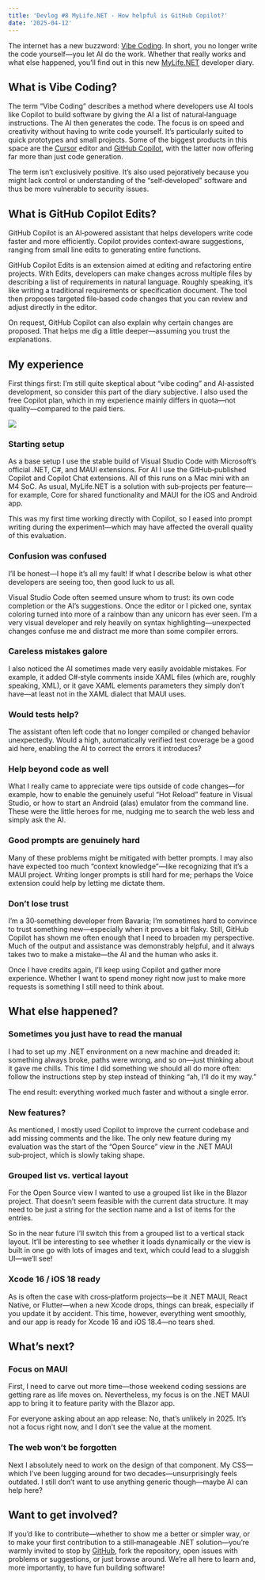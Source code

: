 ```yaml
---
title: 'Devlog #8 MyLife.NET - How helpful is GitHub Copilot?'
date: '2025-04-12'
---
```


The internet has a new buzzword: [Vibe Coding](https://de.wikipedia.org/wiki/Vibe_Coding). In short, you no longer write the code yourself—you let AI do the work. Whether that really works and what else happened, you’ll find out in this new [MyLife.NET](https://github.com/tscholze/dotnet-mylife) developer diary.


What is Vibe Coding?
--------------------

The term “Vibe Coding” describes a method where developers use AI tools like Copilot to build software by giving the AI a list of natural‑language instructions. The AI then generates the code. The focus is on speed and creativity without having to write code yourself. It’s particularly suited to quick prototypes and small projects. Some of the biggest products in this space are the [Cursor](https://www.cursor.com/) editor and [GitHub Copilot](https://github.com/features/copilot), with the latter now offering far more than just code generation.

The term isn’t exclusively positive. It’s also used pejoratively because you might lack control or understanding of the “self‑developed” software and thus be more vulnerable to security issues.

What is GitHub Copilot Edits?
-----------------------------

GitHub Copilot is an AI‑powered assistant that helps developers write code faster and more efficiently. Copilot provides context‑aware suggestions, ranging from small line edits to generating entire functions.

GitHub Copilot Edits is an extension aimed at editing and refactoring entire projects. With Edits, developers can make changes across multiple files by describing a list of requirements in natural language. Roughly speaking, it’s like writing a traditional requirements or specification document. The tool then proposes targeted file‑based code changes that you can review and adjust directly in the editor.

On request, GitHub Copilot can also explain why certain changes are proposed. That helps me dig a little deeper—assuming you trust the explanations.

My experience
-----------------

First things first: I’m still quite skeptical about “vibe coding” and AI‑assisted development, so consider this part of the diary subjective. I also used the free Copilot plan, which in my experience mainly differs in quota—not quality—compared to the paid tiers.

[![](https://www.drwindows.de/news/wp-content/uploads/2026/04/Bildschirmfoto-2025-04-04-um-11.46.17-1024x864.png)](https://www.drwindows.de/news/wp-content/uploads/2026/04/Bildschirmfoto-2025-04-04-um-11.46.17.png)

### Starting setup

As a base setup I use the stable build of Visual Studio Code with Microsoft’s official .NET, C#, and MAUI extensions. For AI I use the GitHub‑published Copilot and Copilot Chat extensions. All of this runs on a Mac mini with an M4 SoC. As usual, MyLife.NET is a solution with sub‑projects per feature—for example, Core for shared functionality and MAUI for the iOS and Android app.

This was my first time working directly with Copilot, so I eased into prompt writing during the experiment—which may have affected the overall quality of this evaluation.

### Confusion was confused

I’ll be honest—I hope it’s all my fault! If what I describe below is what other developers are seeing too, then good luck to us all.

Visual Studio Code often seemed unsure whom to trust: its own code completion or the AI’s suggestions. Once the editor or I picked one, syntax coloring turned into more of a rainbow than any unicorn has ever seen. I’m a very visual developer and rely heavily on syntax highlighting—unexpected changes confuse me and distract me more than some compiler errors.

### Careless mistakes galore

I also noticed the AI sometimes made very easily avoidable mistakes. For example, it added C#‑style comments inside XAML files (which are, roughly speaking, XML), or it gave XAML elements parameters they simply don’t have—at least not in the XAML dialect that MAUI uses.

### Would tests help?

The assistant often left code that no longer compiled or changed behavior unexpectedly. Would a high, automatically verified test coverage be a good aid here, enabling the AI to correct the errors it introduces?

### Help beyond code as well

What I really came to appreciate were tips outside of code changes—for example, how to enable the genuinely useful “Hot Reload” feature in Visual Studio, or how to start an Android (alas) emulator from the command line. These were the little heroes for me, nudging me to search the web less and simply ask the AI.

### Good prompts are genuinely hard

Many of these problems might be mitigated with better prompts. I may also have expected too much “context knowledge”—like recognizing that it’s a MAUI project. Writing longer prompts is still hard for me; perhaps the Voice extension could help by letting me dictate them.

### Don’t lose trust

I’m a 30‑something developer from Bavaria; I’m sometimes hard to convince to trust something new—especially when it proves a bit flaky. Still, GitHub Copilot has shown me often enough that I need to broaden my perspective. Much of the output and assistance was demonstrably helpful, and it always takes two to make a mistake—the AI and the human who asks it.

Once I have credits again, I’ll keep using Copilot and gather more experience. Whether I want to spend money right now just to make more requests is something I still need to think about.

What else happened?
-----------------------

### Sometimes you just have to read the manual

I had to set up my .NET environment on a new machine and dreaded it: something always broke, paths were wrong, and so on—just thinking about it gave me chills. This time I did something we should all do more often: follow the instructions step by step instead of thinking “ah, I’ll do it my way.”

The end result: everything worked much faster and without a single error.

### New features?

As mentioned, I mostly used Copilot to improve the current codebase and add missing comments and the like. The only new feature during my evaluation was the start of the “Open Source” view in the .NET MAUI sub‑project, which is slowly taking shape.

### Grouped list vs. vertical layout

For the Open Source view I wanted to use a grouped list like in the Blazor project. That doesn’t seem feasible with the current data structure. It may need to be just a string for the section name and a list of items for the entries.

So in the near future I’ll switch this from a grouped list to a vertical stack layout. It’ll be interesting to see whether it loads dynamically or the view is built in one go with lots of images and text, which could lead to a sluggish UI—we’ll see!

### Xcode 16 / iOS 18 ready

As is often the case with cross‑platform projects—be it .NET MAUI, React Native, or Flutter—when a new Xcode drops, things can break, especially if you update it by accident. This time, however, everything went smoothly, and our app is ready for Xcode 16 and iOS 18.4—no tears shed.

What’s next?
-------------------

### Focus on MAUI

First, I need to carve out more time—those weekend coding sessions are getting rare as life moves on. Nevertheless, my focus is on the .NET MAUI app to bring it to feature parity with the Blazor app.

For everyone asking about an app release: No, that’s unlikely in 2025. It’s not a focus right now, and I don’t see the value at the moment.

### The web won’t be forgotten

Next I absolutely need to work on the design of that component. My CSS—which I’ve been lugging around for two decades—unsurprisingly feels outdated. I still don’t want to use anything generic though—maybe AI can help here?

Want to get involved?
--------------------------

If you’d like to contribute—whether to show me a better or simpler way, or to make your first contribution to a still‑manageable .NET solution—you’re warmly invited to stop by [GitHub](https://github.com/tscholze/dotnet-mylife), fork the repository, open issues with problems or suggestions, or just browse around. We’re all here to learn and, more importantly, to have fun building software!